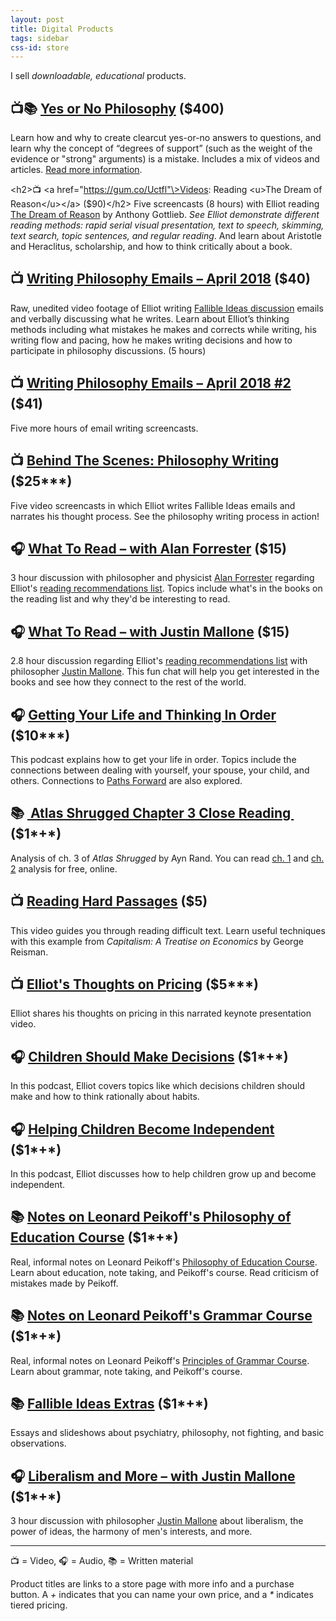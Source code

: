 ```yaml
---
layout: post
title: Digital Products
tags: sidebar
css-id: store
---
```


I sell *downloadable, educational* products.

## 📺📚 [Yes or No Philosophy][1] ($400)
Learn how and why to create clearcut yes-or-no answers to questions, and learn why the concept of “degrees of support” (such as the weight of the evidence or "strong" arguments) is a mistake. Includes a mix of videos and articles. [Read more information][2].

\<h2\>📺 \<a href="https://gum.co/Uctfl"\>Videos: Reading \<u\>The Dream of Reason\</u\>\</a\> ($90)\</h2\>
Five screencasts (8 hours) with Elliot reading [The Dream of Reason][3] by Anthony Gottlieb. *See Elliot demonstrate different reading methods: rapid serial visual presentation, text to speech, skimming, text search, topic sentences, and regular reading*. And learn about Aristotle and Heraclitus, scholarship, and how to think critically about a book.

## 📺 [Writing Philosophy Emails – April 2018][4] ($40)
Raw, unedited video footage of Elliot writing [Fallible Ideas discussion][5] emails and verbally discussing what he writes. Learn about Elliot’s thinking methods including what mistakes he makes and corrects while writing, his writing flow and pacing, how he makes writing decisions and how to participate in philosophy discussions. (5 hours)

## 📺 [Writing Philosophy Emails – April 2018 #2][6] ($41)
Five more hours of email writing screencasts.

## 📺 [Behind The Scenes: Philosophy Writing][7] ($25*\**)
Five video screencasts in which Elliot writes Fallible Ideas emails and narrates his thought process. See the philosophy writing process in action!

## 🎧 [What To Read – with Alan Forrester][8] ($15)
3 hour discussion with philosopher and physicist [Alan Forrester][9] regarding Elliot's [reading recommendations list][10]. Topics include what's in the books on the reading list and why they'd be interesting to read.

## 🎧 [What To Read – with Justin Mallone][11] ($15)
2.8 hour discussion regarding Elliot's [reading recommendations list][12] with philosopher [Justin Mallone][13]. This fun chat will help you get interested in the books and see how they connect to the rest of the world.

## 🎧 [Getting Your Life and Thinking In Order][14] ($10*\**)
This podcast explains how to get your life in order. Topics include the connections between dealing with yourself, your spouse, your child, and others. Connections to [Paths Forward][15] are also explored.

## 📚 [ Atlas Shrugged Chapter 3 Close Reading ][16] ($1*+*)
Analysis of ch. 3 of *Atlas Shrugged* by Ayn Rand. You can read [ch. 1][17] and [ch. 2][18] analysis for free, online.

## 📺 [Reading Hard Passages][19] ($5)
This video guides you through reading difficult text. Learn useful techniques with this example from *Capitalism: A Treatise on Economics* by George Reisman.

## 📺 [Elliot's Thoughts on Pricing][20] ($5*\**)
Elliot shares his thoughts on pricing in this narrated keynote presentation video.

## 🎧 [Children Should Make Decisions][21] ($1*+*)
In this podcast, Elliot covers topics like which decisions children should make and how to think rationally about habits.

## 🎧 [Helping Children Become Independent][22] ($1*+*)
In this podcast, Elliot discusses how to help children grow up and become independent.

## 📚 [Notes on Leonard Peikoff's Philosophy of Education Course][23] ($1*+*)
Real, informal notes on Leonard Peikoff's [Philosophy of Education Course][24]. Learn about education, note taking, and Peikoff's course. Read criticism of mistakes made by Peikoff.

## 📚 [Notes on Leonard Peikoff's Grammar Course][25] ($1*+*)
Real, informal notes on Leonard Peikoff's [Principles of Grammar Course][26]. Learn about grammar, note taking, and Peikoff's course.

## 📚 [Fallible Ideas Extras][27] ($1*+*)
Essays and slideshows about psychiatry, philosophy, not fighting, and basic observations.

## 🎧 [Liberalism and More – with Justin Mallone][28] ($1*+*)
3 hour discussion with philosopher [Justin Mallone][29] about liberalism, the power of ideas, the harmony of men's interests, and more.

---- 

📺 = Video, 🎧 = Audio, 📚 = Written material

Product titles are links to a store page with more info and a purchase button. A *+* indicates that you can name your own price, and a *\** indicates tiered pricing.

[1]:	https://gum.co/hxqsh
[2]:	https://yesornophilosophy.com/
[3]:	https://www.amazon.com/Dream-Reason-History-Philosophy-Renaissance-ebook/dp/B01KYC3RQ2/?tag=curi04-20
[4]:	https://gum.co/IeEVU
[5]:	http://fallibleideas.com/discussion
[6]:	https://gum.co/WMFTH
[7]:	https://gumroad.com/l/gzCnE
[8]:	https://gumroad.com/l/hYxXj
[9]:	https://conjecturesandrefutations.com/
[10]:	http://fallibleideas.com/books
[11]:	https://gumroad.com/l/zuEP
[12]:	http://fallibleideas.com/books
[13]:	http://justinmallone.com
[14]:	https://gumroad.com/l/mYwYb
[15]:	http://fallibleideas.com/paths-forward
[16]:	https://gumroad.com/l/ugcAS
[17]:	https://learnobjectivism.com/atlas-shrugged-chapter-1
[18]:	https://learnobjectivism.com/atlas-shrugged-chapter-2
[19]:	https://gum.co/mpse
[20]:	https://gumroad.com/l/kPTxM
[21]:	https://gumroad.com/l/NAxYs
[22]:	https://gumroad.com/l/aHKR
[23]:	https://gum.co/KMVoi
[24]:	http://www.peikoff.com/courses_and_lectures/philosophy-of-education/
[25]:	https://gumroad.com/l/XDxz
[26]:	http://www.peikoff.com/courses_and_lectures/philosophy-of-education/
[27]:	https://gumroad.com/l/ezayH
[28]:	https://gumroad.com/l/EyJnB
[29]:	http://justinmallone.com